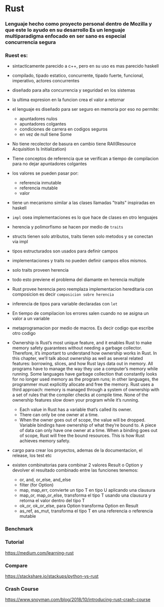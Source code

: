 # Rust

### Lenguaje hecho como proyecto personal dentro de Mozilla y que este lo ayudo en su desarrollo Es un lenguaje multiparadigma enfocado en ser sano es especial concurrencia segura

### Ruest es:
* sintacticamente parecido a c++, pero en su uso es mas parecido haskell
* compilado, tipado estatico, concurrente, tipado fuerte, funcional, imperativo, actores concurrentes
* diseñado para alta concurrencia y seguridad en los sistemas
* la ultima expresion en la funcion crea el valor a retornar
* el lenguaje es diseñado para ser seguro en memoria por eso no permite:
	* apuntadores nulos
	* apuntadores colgantes
	* condiciones de carrera en codigos seguros
	* en vez de null tiene Some 
* No tiene recolector de basura en cambio tiene RAII(Resource Acquisition Is Initialization)
* Tiene conceptos de referencia que se verifican a tiempo de compilacion para no dejar apuntadores colgantes
* los valores se pueden pasar por:
	* referencia inmutable
	* referencia mutable
	* valor
* tiene un mecanismo similar a las clases llamadas "traits" inspiradas en haskell
* `impl` osea implementaciones es lo que hace de clases en otro lenguajes
* herencia y polimorfismo se hacen por medio de `traits` 
* structs tienen solo atributos, traits tienen solo metodos y se conectan via impl
* tipos estructurados son usados para definir campos
* implementaciones y traits no pueden definir campos ellos mismos.
* solo traits proveen herencia
* todo esto previene el problema del diamante en herencia multiple
* Rust provee herencia pero reemplaza implementacion hereditaria con composicion es decir `composicion sobre herencia`
* inferencia de tipos para variable declaradas con `let`
* En tiempo de compilacion los errores salen cuando no se asigna un valor a un variable
* metaprogramacion por medio de macros. Es decir codigo que escribe otro codigo

* Ownership is Rust’s most unique feature, and it enables Rust to make memory safety guarantees without needing a garbage collector. Therefore, it’s important to understand how ownership works in Rust. In this chapter, we’ll talk about ownership as well as several related features: borrowing, slices, and how Rust lays data out in memory. All programs have to manage the way they use a computer’s memory while running. Some languages have garbage collection that constantly looks for no longer used memory as the program runs; in other languages, the programmer must explicitly allocate and free the memory. Rust uses a third approach: memory is managed through a system of ownership with a set of rules that the compiler checks at compile time. None of the ownership features slow down your program while it’s running.
	* Each value in Rust has a variable that’s called its owner.
    * There can only be one owner at a time.
    * When the owner goes out of scope, the value will be dropped.
 Variable bindings have ownership of what they’re bound to. A piece of data can only have one owner at a time. When a binding goes out of scope, Rust will free the bound resources. This is how Rust achieves memory safety.
* cargo para crear los proyectos, ademas de la documentacion, el release, los test etc
* existen combinatorias para combinar 2 valores Result o Option y devolver el resultado combinado entre las funciones tenemos:
	* or, and, or_else, and_else
	* filter (for Option)
	* map, map_err, convierte un tipo T en tipo U aplicando una clausura
	* map_or, map_or_else, transforma el tipo T usando una clausura y retorna el valor dentro del tipo T
	* ok_or, ok_or_else, para Option transforma Option en Result
	* as_ref, as_mut, transforma el tipo T en una referencia o referencia mutable


### Benchmark


### Tutorial 
https://medium.com/learning-rust

### Compare
https://stackshare.io/stackups/python-vs-rust

### Crash Course
https://www.snoyman.com/blog/2018/10/introducing-rust-crash-course